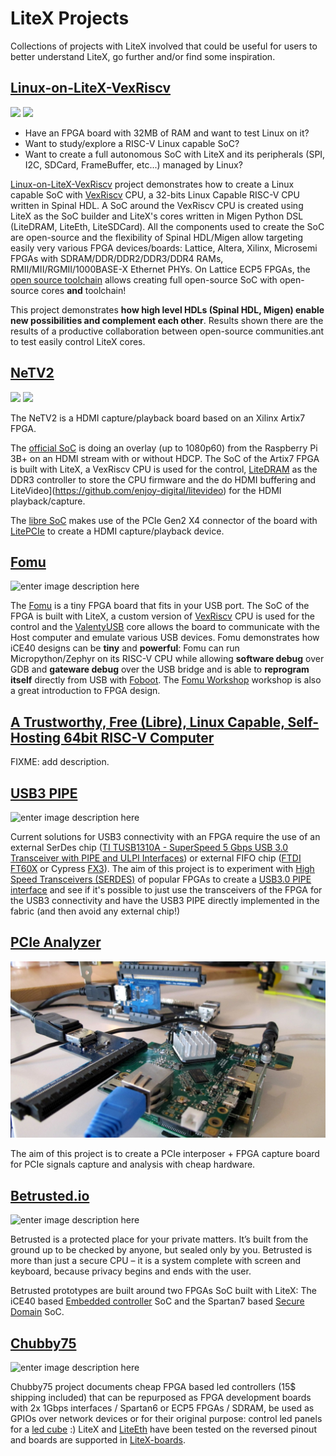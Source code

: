 
# LiteX Projects

Collections of projects with LiteX involved that could be useful for users to better understand LiteX, go further and/or find some inspiration.

## [Linux-on-LiteX-VexRiscv](https://github.com/litex-hub/linux-on-litex-vexriscv)
<div>
<img src="https://linuxgizmos.com/files/gsd_orangecrab_frontback.jpg" width="400">
<img src="https://pbs.twimg.com/media/EM6jskWXUAAflwE.jpg" width="400">
</div>
 
 - Have an FPGA board with 32MB of RAM and want to test Linux on it? 
 - Want to study/explore a RISC-V Linux capable SoC?
 - Want to create a full autonomous SoC with LiteX and its peripherals (SPI, I2C, SDCard, FrameBuffer, etc...) managed by Linux?

[Linux-on-LiteX-VexRiscv](https://github.com/litex-hub/linux-on-litex-vexriscv) project demonstrates how to create a Linux capable SoC with [VexRiscv](https://github.com/SpinalHDL/VexRiscv) CPU, a 32-bits Linux Capable RISC-V CPU written in Spinal HDL. A SoC around the VexRiscv CPU is created using LiteX as the SoC builder and LiteX's cores written in Migen Python DSL (LiteDRAM, LiteEth, LiteSDCard). All the components used to create the SoC are open-source and the flexibility of Spinal HDL/Migen allow targeting easily very various FPGA devices/boards: Lattice, Altera, Xilinx, Microsemi FPGAs with SDRAM/DDR/DDR2/DDR3/DDR4 RAMs, RMII/MII/RGMII/1000BASE-X Ethernet PHYs. On Lattice ECP5 FPGAs, the [open source toolchain](https://github.com/SymbiFlow/prjtrellis) allows creating full open-source SoC with open-source cores **and** toolchain!

This project demonstrates **how high level HDLs (Spinal HDL, Migen) enable new possibilities and complement each other**. Results shown there are the results of a productive collaboration between open-source communities.ant to test easily control LiteX cores.

## [NeTV2](https://www.crowdsupply.com/alphamax/netv2)
<div>
<img src="https://bunniefoo.com/netv2/netv2-slogan-white.png" width="400">
<img src="https://www.crowdsupply.com/img/222e/netv2-board-angle-bgd_jpg_project-body.jpg" width="400">
</div>

The NeTV2 is a HDMI capture/playback board based on an Xilinx Artix7 FPGA.

The [official SoC](https://github.com/AlphamaxMedia/netv2-fpga) is doing an overlay (up to 1080p60) from the Raspberry Pi 3B+ on an HDMI stream with or without HDCP. The SoC of the Artix7 FPGA is built with LiteX, a VexRiscv CPU is used for the control, [LiteDRAM](https://github.com/enjoy-digital/litedram) as the DDR3 controller to store the CPU firmware and the do HDMI buffering and LiteVideo](https://github.com/enjoy-digital/litevideo)  for the HDMI playback/capture.

The [libre SoC](https://github.com/enjoy-digital/netv2) makes use of the PCIe Gen2 X4 connector of the board with [LitePCIe](https://github.com/enjoy-digital/litepcie) to create a HDMI capture/playback device.

## [Fomu](https://www.crowdsupply.com/sutajio-kosagi/fomu)
![enter image description here](https://www.crowdsupply.com/img/9023/updated-fomu-penny_png_project-body.jpg)

The [Fomu](https://www.crowdsupply.com/sutajio-kosagi/fomu) is a tiny FPGA board that fits in your USB port. The SoC of the FPGA is built with LiteX,  a custom version of [VexRiscv](https://github.com/SpinalHDL/VexRiscv) CPU is used for the control and the [ValentyUSB](https://github.com/im-tomu/valentyusb) core allows the board to communicate with the Host computer and emulate various USB devices. Fomu demonstrates how iCE40 designs can be **tiny** and **powerful**: Fomu can run Micropython/Zephyr on its RISC-V CPU while allowing **software debug** over GDB and **gateware debug** over the USB bridge and is able to **reprogram itself** directly from USB with [Foboot](https://github.com/im-tomu/foboot). The [Fomu Workshop](https://workshop.fomu.im/en/latest/) workshop is also a great introduction to FPGA design.

## [A Trustworthy, Free (Libre), Linux Capable,  Self-Hosting 64bit RISC-V Computer](http://www.contrib.andrew.cmu.edu/~somlo/BTCP/)
FIXME: add description.

## [USB3 PIPE](https://github.com/enjoy-digital/usb3_pipe)
![enter image description here](https://raw.githubusercontent.com/enjoy-digital/usb3_pipe/master/doc/breakout_board.jpg)

Current solutions for USB3 connectivity with an FPGA require the use of an external SerDes chip ([TI TUSB1310A - SuperSpeed 5 Gbps USB 3.0 Transceiver with PIPE and ULPI Interfaces](http://www.ti.com/product/TUSB1310A)) or external FIFO chip ([FTDI FT60X](https://www.ftdichip.com/Products/ICs/FT600.html) or Cypress [FX3](https://www.cypress.com/products/ez-usb-fx3-superspeed-usb-30-peripheral-controller)). The aim of this project is to experiment with [High Speed Transceivers (SERDES)](https://en.wikipedia.org/wiki/Multi-gigabit_transceiver) of popular FPGAs to create a [USB3.0 PIPE interface](https://www.intel.com/content/dam/www/public/us/en/documents/white-papers/phy-interface-pci-express-sata-usb30-architectures-3.1.pdf) and see if it's possible to just use the transceivers of the FPGA for the USB3 connectivity and have the USB3 PIPE directly implemented in the fabric (and then avoid any external chip!)

## [PCIe Analyzer](https://github.com/enjoy-digital/pcie_analyzer)
![enter image description here](https://github.com/enjoy-digital/pcie_analyzer/raw/master/doc/banner.jpg)

The aim of this project is to create a PCIe interposer + FPGA capture board for PCIe signals capture and analysis with cheap hardware.

## [Betrusted.io](https://betrusted.io/)
![enter image description here](https://betrusted.io/assets/images/betrusted-banner.png)

Betrusted is a protected place for your private matters. It’s built from the ground up to be checked by anyone, but sealed only by you. Betrusted is more than just a secure CPU – it is a system complete with screen and keyboard, because privacy begins and ends with the user.

Betrusted prototypes are built around two FPGAs SoC built with LiteX: The iCE40 based [Embedded controller](https://github.com/betrusted-io/betrusted-ec) SoC and the Spartan7 based [Secure Domain](https://github.com/betrusted-io/betrusted-soc) SoC.

## [Chubby75](https://github.com/q3k/chubby75)
![enter image description here](https://github.com/q3k/chubby75/raw/master/5a-75b/images/cl-5a-75b-v61-front-annotated.jpg)

Chubby75 project documents cheap FPGA based led controllers (15$ shipping included) that can be repurposed as FPGA development boards with 2x 1Gbps interfaces / Spartan6 or ECP5 FPGAs / SDRAM, be used as GPIOs over network devices or for their original purpose: control led panels for a [led cube](https://github.com/NiklasFauth/colorlight-led-cube) :) LiteX and [LiteEth](https://github.com/enjoy-digital/liteeth) have been tested on the reversed pinout and boards are supported in [LiteX-boards](https://github.com/litex-hub/litex-boards).